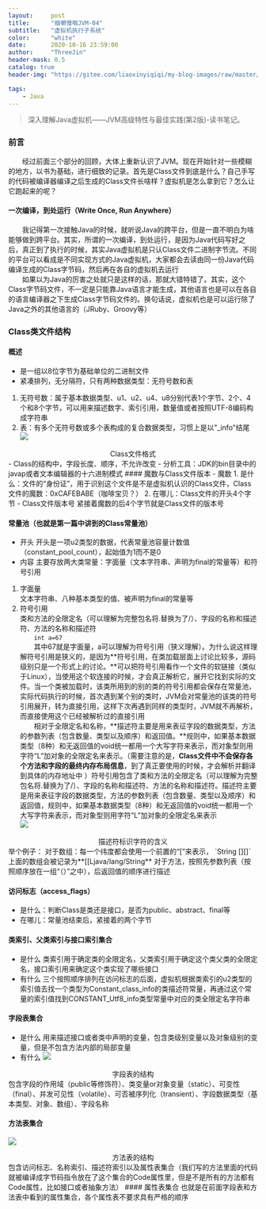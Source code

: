 ```yaml
---
layout:     post
title:      "细嚼慢咽JVM-04"
subtitle:   "虚拟机执行子系统"
color:      "white"
date:       2020-10-16 23:59:00
author:     "ThreeJin"
header-mask: 0.5
catalog: true
header-img: "https://gitee.com/liaoxinyiqiqi/my-blog-images/raw/master/img/wallhaven-76xqre.jpg"

tags:
    - Java
---
```

> 深入理解Java虚拟机——JVM高级特性与最佳实践(第2版)-读书笔记。

### 前言
&emsp;&emsp;经过前面三个部分的回顾，大体上重新认识了JVM。现在开始针对一些模糊的地方，以书为基础，进行细致的记录。首先是Class文件到底是什么？自己手写的代码被编译器编译之后生成的Class文件长啥样？虚拟机是怎么拿到它？怎么让它跑起来的呢？
#### 一次编译，到处运行（Write Once, Run Anywhere）
&emsp;&emsp;我记得第一次接触Java的时候，就听说Java的跨平台，但是一直不明白为啥能够做到跨平台。其实，所谓的一次编译，到处运行，是因为Java代码写好之后，真正到了执行的时候，其实Java虚拟机是只认Class文件二进制字节流。不同的平台可以看成是不同实现方式的Java虚拟机，大家都会去读由同一份Java代码编译生成的Class字节码，然后再在各自的虚拟机去运行  
&emsp;&emsp;如果以为Java的厉害之处就只是这样的话，那就大错特错了。其实，这个Class字节码文件，不一定是只能靠Java语言才能生成，其他语言也是可以在各自的语言编译器之下生成Class字节码文件的。换句话说，虚拟机也是可以运行除了Java之外的其他语言的（JRuby、Groovy等）
### Class类文件结构
#### 概述
- 是一组以8位字节为基础单位的二进制文件
- 紧凑排列，无分隔符，只有两种数据类型：无符号数和表  
1. 无符号数：属于基本数据类型、u1、u2、u4、u8分别代表1个字节、2个、4个和8个字节，可以用来描述数字、索引引用，数量值或者按照UTF-8编码构成字符串  
2. 表：有多个无符号数或多个表构成的复合数据类型，习惯上是以"\_info"结尾  
![](https://gitee.com/liaoxinyiqiqi/my-blog-images/raw/master/img/class-style.png)
<center>Class文件格式</center>
- Class的结构中，字段长度、顺序，不允许改变
- 分析工具：JDK的bin目录中的javap或者文本编辑器的十六进制模式
#### 魔数与Class文件版本
- 魔数
1. 是什么：文件的“身份证”，用于识别这个文件是不是虚拟机认识的Class文件，Class文件的魔数：0xCAFEBABE（咖啡宝贝？）  
2. 在哪儿：Class文件的开头4个字节  
- Class文件版本号
紧接着魔数的后4个字节就是Class文件的版本号

#### 常量池（也就是第一篇中讲到的Class常量池）
- 开头
开头是一项u2类型的数据，代表常量池容量计数值（constant_pool_count），起始值为1而不是0 
- 内容
主要存放两大类常量：字面量（文本字符串、声明为final的常量等）和符号引用  
1. 字面量  
文本字符串、八种基本类型的值、被声明为final的常量等  
2. 符号引用  
类和方法的全限定名（可以理解为完整包名将.替换为了/）、字段的名称和描述符、方法的名称和描述符  
&emsp;&emsp;`int a=67`  
&emsp;&emsp;其中67就是字面量，a可以理解为符号引用（狭义理解）。为什么说这样理解符号引用是狭义的，是因为**符号引用，在类加载层面上讨论比较多，源码级别只是一个形式上的讨论。**可以把符号引用看作一个文件的软链接（类似于Linux），当使用这个软连接的时候，才会真正解析它，展开它找到实际的文件。当一个类被加载时，该类所用到的别的类的符号引用都会保存在常量池，实际代码执行的时候，首次遇到某个别的类时，JVM会对常量池的该类的符号引用展开，转为直接引用，这样下次再遇到同样的类型时，JVM就不再解析，而直接使用这个已经被解析过的直接引用  
&emsp;&emsp;相对于全限定名和名称，**描述符主要是用来表征字段的数据类型，方法的参数列表（包含数量、类型以及顺序）和返回值。**规则中，如果基本数据类型（8种）和无返回值的void统一都用一个大写字符来表示，而对象型则用字符“L”加对象的全限定名来表示。（需要注意的是，**Class文件中不会保存各个方法和字段的最终内存布局信息**，到了真正要使用的时候，才会解析并翻译到具体的内存地址中 ）符号引用包含了类和方法的全限定名（可以理解为完整包名将.替换为了/）、字段的名称和描述符、方法的名称和描述符。描述符主要是用来表征字段的数据类型，方法的参数列表（包含数量、类型以及顺序）和返回值，规则中，如果基本数据类型（8种）和无返回值的void统一都用一个大写字符来表示，而对象型则用字符“L”加对象的全限定名来表示  
![](https://gitee.com/liaoxinyiqiqi/my-blog-images/raw/master/img/20201016142202.png)
<center>描述符标识字符的含义</center>
举个例子：  
对于数组：每一个纬度都会使用一个前置的“[”来表示，  
`String [][]`
上面的数组会被记录为**[[Ljava/lang/String**  
对于方法，按照先参数列表（按照顺序放在一组“（）”之中），后返回值的顺序进行描述

#### 访问标志（access_flags）
- 是什么：判断Class是类还是接口，是否为public、abstract、final等
- 在哪儿：常量池结束后，紧接着的两个字节

#### 类索引、父类索引与接口索引集合
- 是什么
类索引用于确定类的全限定名，父类索引用于确定这个类父类的全限定名，接口索引用来确定这个类实现了哪些接口
- 有什么
三个按照顺序排列在访问标志的后面，虚拟机根据类索引的u2类型的索引值去找一个类型为Constant_class_info的类描述符常量，再通过这个常量的索引值找到CONSTANT_Utf8_info类型常量中对应的类全限定名字符串

#### 字段表集合
- 是什么
用来描述接口或者类中声明的变量，包含类级别变量以及对象级别的变量，但是不包含方法内部的局部变量
- 有什么
![](https://gitee.com/liaoxinyiqiqi/my-blog-images/raw/master/img/20201016143138.png)
<center>字段表的结构</center>
包含字段的作用域（public等修饰符）、类变量or对象变量（static）、可变性（final）、并发可见性（volatile）、可否被序列化（transient）、字段数据类型（基本类型、对象、数组）、字段名称 

#### 方法表集合
![](https://gitee.com/liaoxinyiqiqi/my-blog-images/raw/master/img/20201016144411.png)
<center>方法表的结构</center>
包含访问标志、名称索引、描述符索引以及属性表集合（我们写的方法里面的代码就被编译成字节码指令放在了这个集合的Code属性里，但是不是所有的方法都有Code属性，比如接口或者抽象方法）
#### 属性表集合
也就是在前面字段表和方法表中看到的属性集合，各个属性表不要求具有严格的顺序
